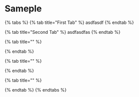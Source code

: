 # Sameple

{% tabs %}
{% tab title="First Tab" %}
asdfasdf
{% endtab %}

{% tab title="Second Tab" %}
asdfasdfas
{% endtab %}

{% tab title="" %}

{% endtab %}

{% tab title="" %}

{% endtab %}

{% tab title="" %}

{% endtab %}
{% endtabs %}

